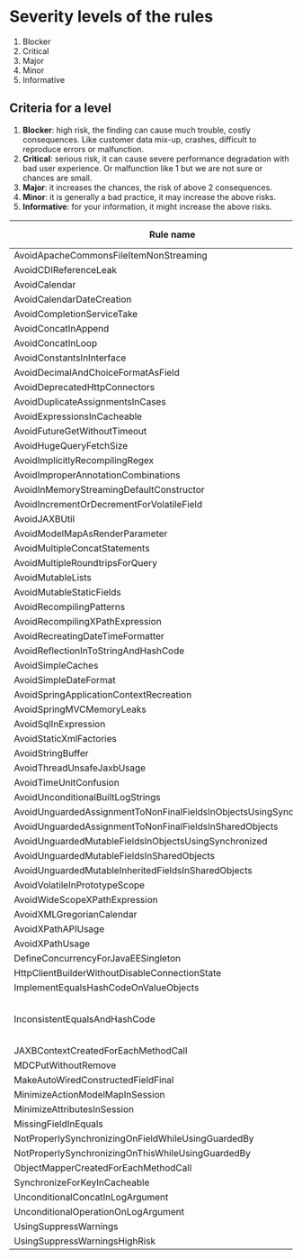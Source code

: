 # Severity levels of the rules
1. Blocker
2. Critical
3. Major
4. Minor
5. Informative

## Criteria for a level
1. **Blocker**: high risk, the finding can cause much trouble, costly consequences. Like customer data mix-up, crashes, difficult to reproduce errors or malfunction. 
2. **Critical**: serious risk, it can cause severe performance degradation with bad user experience. Or malfunction like 1 but we are not sure or chances are small.
3. **Major**: it increases the chances, the risk of above 2 consequences.
4. **Minor**: it is generally a bad practice, it may increase the above risks.
5. **Informative**: for your information, it might increase the above risks.

| Rule name | current level | proposed level | remarks
| --------- | ------------- | -------------- | -------
|AvoidApacheCommonsFileItemNonStreaming| 2| 2|
|AvoidCDIReferenceLeak| 2| 1|
|AvoidCalendar| 2| 3|
|AvoidCalendarDateCreation| 2| 2|
|AvoidCompletionServiceTake| 2| 2|
|AvoidConcatInAppend| 2| 2|
|AvoidConcatInLoop| 2| 2|
|AvoidConstantsInInterface| 3| 3-4?| 
|AvoidDecimalAndChoiceFormatAsField|2|1? |
|AvoidDeprecatedHttpConnectors|3 |1? |
|AvoidDuplicateAssignmentsInCases|2 |2 |
|AvoidExpressionsInCacheable|2|2|
|AvoidFutureGetWithoutTimeout| 2| 2|
|AvoidHugeQueryFetchSize|2|2|
|AvoidImplicitlyRecompilingRegex| 2| 2|
|AvoidImproperAnnotationCombinations|2|3?|
|AvoidInMemoryStreamingDefaultConstructor|2 | 2|
|AvoidIncrementOrDecrementForVolatileField| 2| 1?|
|AvoidJAXBUtil| 2| 2|
|AvoidModelMapAsRenderParameter|2|2|
|AvoidMultipleConcatStatements|2 | 2|
|AvoidMultipleRoundtripsForQuery|2|2|
|AvoidMutableLists|2 |3 |
|AvoidMutableStaticFields| 2| 3?|
|AvoidRecompilingPatterns| 2|2 |
|AvoidRecompilingXPathExpression| 2| 2|
|AvoidRecreatingDateTimeFormatter| 2| 2|
|AvoidReflectionInToStringAndHashCode| 2| 2|
|AvoidSimpleCaches|2|3|
|AvoidSimpleDateFormat| 2| 2|
|AvoidSpringApplicationContextRecreation|2|2|
|AvoidSpringMVCMemoryLeaks|2|2|
|AvoidSqlInExpression|2|2|
|AvoidStaticXmlFactories| 1| 1|
|AvoidStringBuffer| 3| 3|
|AvoidThreadUnsafeJaxbUsage| 1| 1|
|AvoidTimeUnitConfusion| 2| 3?|
|AvoidUnconditionalBuiltLogStrings| 2| 2|
|AvoidUnguardedAssignmentToNonFinalFieldsInObjectsUsingSynchronized| 2| 1?|
|AvoidUnguardedAssignmentToNonFinalFieldsInSharedObjects| 2| 1?|
|AvoidUnguardedMutableFieldsInObjectsUsingSynchronized| 3| 3?|
|AvoidUnguardedMutableFieldsInSharedObjects| 2| 2?|
|AvoidUnguardedMutableInheritedFieldsInSharedObjects| 2| 2?|
|AvoidVolatileInPrototypeScope|2|2|
|AvoidWideScopeXPathExpression| 2| 2|
|AvoidXMLGregorianCalendar| 2| 2|
|AvoidXPathAPIUsage| 2| 3?|
|AvoidXPathUsage| 3| 3?|
|DefineConcurrencyForJavaEESingleton|2|3|
|HttpClientBuilderWithoutDisableConnectionState| 2| 2|
|ImplementEqualsHashCodeOnValueObjects| 3| 3|
|InconsistentEqualsAndHashCode| 2| 1?| after fixes of false positives
|JAXBContextCreatedForEachMethodCall| 2| 2|
|MDCPutWithoutRemove| 2| 2|
|MakeAutoWiredConstructedFieldFinal|4|3?|
|MinimizeActionModelMapInSession| 2| 2|
|MinimizeAttributesInSession|2|2|
|MissingFieldInEquals| 2| 3?|
|NotProperlySynchronizingOnFieldWhileUsingGuardedBy|3|3|
|NotProperlySynchronizingOnThisWhileUsingGuardedBy|3|3|
|ObjectMapperCreatedForEachMethodCall| 2| 2|
|SynchronizeForKeyInCacheable|2|2|
|UnconditionalConcatInLogArgument| 2| 2|
|UnconditionalOperationOnLogArgument| 2| 2|
|UsingSuppressWarnings| 4| 5?|
|UsingSuppressWarningsHighRisk| 4| 4?| 
